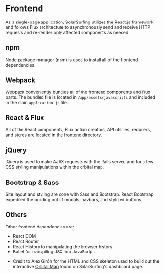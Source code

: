 # Frontend

As a single-page application, SolarSurfing utilizes the React.js framework and follows Flux architecture to asynchronously send and receive HTTP requests and re-render only affected components as needed.

## npm

Node package manager (npm) is used to install all of the frontend dependencies.

## Webpack

Webpack conveniently bundles all of the frontend components and Flux parts. The bundled file is located in `/app/assets/javascripts` and included in the main `application.js` file.

## React & Flux

All of the React components, Flux action creators, API utilities, reducers, and stores are located in the [frontend](../frontend) directory.

## jQuery

jQuery is used to make AJAX requests with the Rails server, and for a few CSS styling manipulations within the orbital map.

## Bootstrap & Sass

Site layout and styling are done with Sass and Bootstrap. React Bootstrap expedited the building out of modals, navbars, and stylized buttons.

## Others

Other frontend dependencies are:

- React DOM
- React Router
- React History to manipulating the browser history
- Babel for transpiling JSX into JavaScript.
+ Credit to Alex Girón for the HTML and CSS skeleton used to build out the interactive [Orbital Map][orbital-map] found on SolarSurfing's dashboard page.


[orbital-map]: [http://neography.com/journal/our-solar-system-in-css3/]
